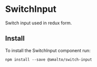 # SwitchInput

Switch input used in redux form.

## Install

To install the SwitchInput component run:

```terminal
npm install --save @amalto/switch-input
```
